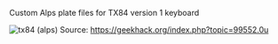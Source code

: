 Custom Alps plate files for TX84 version 1 keyboard


![tx84 (alps)](https://github.com/thocctober/TX84/assets/108226982/e9cee30c-de0a-4b62-a2d6-6dc46289cf7c)
Source: https://geekhack.org/index.php?topic=99552.0u
